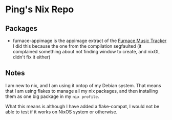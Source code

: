 # Ping's Nix Repo

## Packages

- furnace-appimage is the appimage extract of the
  [Furnace Music Tracker](https://github.com/tildearrow/furnace)
  I did this because the one from the compilation segfaulted
  (it complained something about not finding window to create,
  and nixGL didn't fix it either)

## Notes

I am new to nix, and I am using it ontop of my Debian system.
That means that I am using flakes to manage all my nix packages,
and then installing them as one big package in my `nix profile`.

What this means is although I have added a flake-compat, I would
not be able to test if it works on NixOS system or otherwise.
